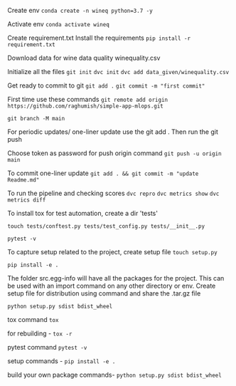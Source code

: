 Create env
```conda create -n wineq python=3.7 -y```

Activate env
```conda activate wineq```

Create requirement.txt
Install the requirements
```pip install -r requirement.txt```

Download data for wine data quality
winequality.csv

Initialize all the files
```git init```
```dvc init```
```dvc add data_given/winequality.csv```

Get ready to commit to git
```git add .```
```git commit -m "first commit"```

First time use these commands
```git remote add origin https://github.com/raghumish/simple-app-mlops.git```

```git branch -M main```

For periodic updates/ one-liner update use the git add . Then run the git push

Choose token as password for push origin command
```git push -u origin main```

To commit one-liner update
```git add . && git commit -m "update Readme.md"```

To run the pipeline and checking scores
```dvc repro```
```dvc metrics show```
```dvc metrics diff```

To install tox for test automation, create a dir 'tests'

```touch tests/conftest.py tests/test_config.py tests/__init__.py```

```pytest -v```

To capture setup related to the project, create setup file
```touch setup.py```

```pip install -e .```

The folder src.egg-info will have all the packages for the project.
This can be used with an import command on any other directory or env.
Create setup file for distribution using command and share the .tar.gz file

```python setup.py sdist bdist_wheel```

tox command
```tox```

for rebuilding -
```tox -r```

pytest command
```pytest -v```

setup commands -
```pip install -e .```

build your own package commands-
```python setup.py sdist bdist_wheel```


